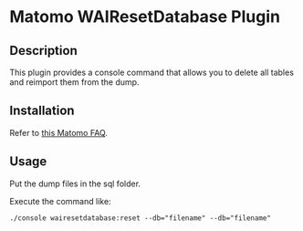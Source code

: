 # Matomo WAIResetDatabase Plugin

## Description

This plugin provides a console command that allows you to delete all tables and reimport them from the dump.

## Installation

Refer to [this Matomo FAQ](https://matomo.org/faq/plugins/faq_21/).

## Usage

Put the dump files in the sql folder.

Execute the command like:

`./console wairesetdatabase:reset --db="filename" --db="filename"`